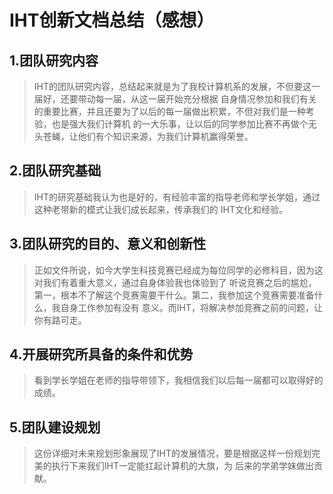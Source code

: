 # IHT创新文档总结（感想）

## 1.团队研究内容 
>IHT的团队研究内容，总结起来就是为了我校计算机系的发展，不但要这一届好，还要带动每一届，从这一届开始充分根据
自身情况参加和我们有关的重要比赛，并且还要为了以后的每一届做出积累，不但对我们是一种考验，也是强大我们计算机
的一大乐事，让以后的同学参加比赛不再做个无头苍蝇，让他们有个知识来源，为我们计算机赢得荣誉。

## 2.团队研究基础
>IHT的研究基础我认为也是好的，有经验丰富的指导老师和学长学姐，通过这种老带新的模式让我们成长起来，传承我们的
IHT文化和经验。

## 3.团队研究的目的、意义和创新性
>正如文件所说，如今大学生科技竞赛已经成为每位同学的必修科目，因为这对我们有着重大意义，通过自身体验我也体验到了
听说竞赛之后的尴尬，第一，根本不了解这个竞赛需要干什么。第二，我参加这个竞赛需要准备什么，我自身工作参加有没有
意义。而IHT，将解决参加竞赛之前的问题，让你有路可走。

## 4.开展研究所具备的条件和优势
>看到学长学姐在老师的指导带领下，我相信我们以后每一届都可以取得好的成绩。

## 5.团队建设规划
>这份详细对未来规划形象展现了IHT的发展情况，要是根据这样一份规划完美的执行下来我们IHT一定能扛起计算机的大旗，为
后来的学弟学妹做出贡献。